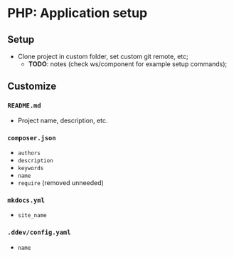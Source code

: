 # PHP: Application setup

## Setup

- Clone project in custom folder, set custom git remote, etc;
    - **TODO**: notes (check ws/component for example setup commands);

## Customize

### `README.md`

- Project name, description, etc.

### `composer.json`

- `authors`
- `description`
- `keywords`
- `name`
- `require` (removed unneeded)

### `mkdocs.yml`

- `site_name`

### `.ddev/config.yaml`

- `name`
